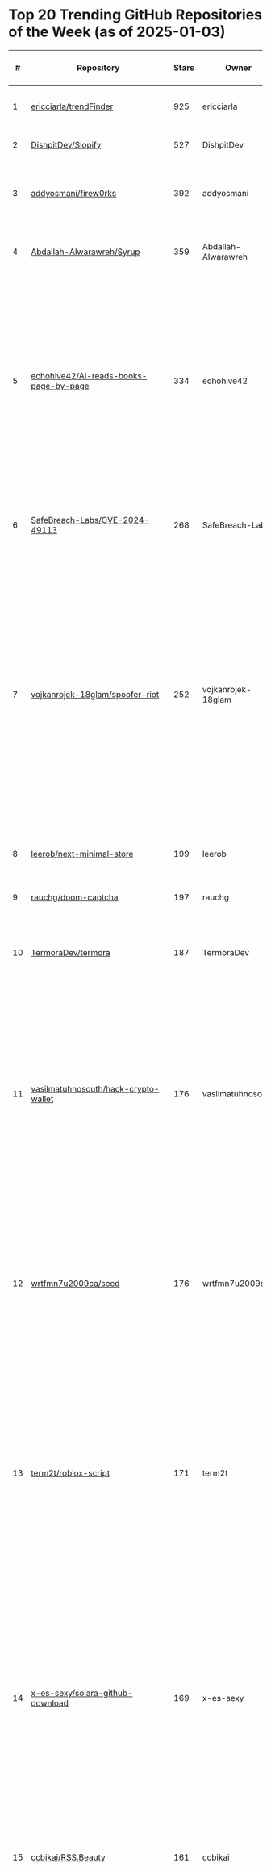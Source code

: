 # Top 20 Trending GitHub Repositories of the Week (as of 2025-01-03)

| # | Repository | Stars | Owner | Avatar | Description | Topics | URL | Created At | Updated At | Pushed At | Git URL | SSH URL | Clone URL | SVN URL | Homepage | Size | Language | Forks Count | Open Issues Count | Default Branch | License |
|---|------------|-------|-------|--------|-------------|--------|-----|------------|------------|-----------|---------|---------|-----------|---------|----------|------|----------|--------------|-------------------|----------------|---------|
| 1 | [ericciarla/trendFinder](https://github.com/ericciarla/trendFinder) | 925 | ericciarla | ![ericciarla's avatar](https://avatars.githubusercontent.com/u/43451761?v=4) | Stay on top of trending topics on social media with AI | No topics | [https://github.com/ericciarla/trendFinder](https://github.com/ericciarla/trendFinder) | 2024-12-31T17:15:49Z | 2025-01-03T04:19:21Z | 2025-01-02T23:22:29Z | git://github.com/ericciarla/trendFinder.git | git@github.com:ericciarla/trendFinder.git | https://github.com/ericciarla/trendFinder.git | https://github.com/ericciarla/trendFinder | No homepage | 56 | TypeScript | 95 | 5 | main | No license |
| 2 | [DishpitDev/Slopify](https://github.com/DishpitDev/Slopify) | 527 | DishpitDev | ![DishpitDev's avatar](https://avatars.githubusercontent.com/u/178606204?v=4) | The ideomotor effect of software | hacktoberfest, open-source, slop | [https://github.com/DishpitDev/Slopify](https://github.com/DishpitDev/Slopify) | 2024-12-29T00:42:04Z | 2025-01-03T01:16:04Z | 2025-01-03T00:08:49Z | git://github.com/DishpitDev/Slopify.git | git@github.com:DishpitDev/Slopify.git | https://github.com/DishpitDev/Slopify.git | https://github.com/DishpitDev/Slopify | https://slopify.dev | 143006 | HTML | 139 | 23 | staging | Other |
| 3 | [addyosmani/firew0rks](https://github.com/addyosmani/firew0rks) | 392 | addyosmani | ![addyosmani's avatar](https://avatars.githubusercontent.com/u/110953?v=4) | Fireworks in your terminal 🎆 | ascii-fireworks, fireworks, fireworks-algorithm, fireworks-animation | [https://github.com/addyosmani/firew0rks](https://github.com/addyosmani/firew0rks) | 2024-12-31T21:39:29Z | 2025-01-03T03:31:46Z | 2024-12-31T23:23:12Z | git://github.com/addyosmani/firew0rks.git | git@github.com:addyosmani/firew0rks.git | https://github.com/addyosmani/firew0rks.git | https://github.com/addyosmani/firew0rks | No homepage | 1839 | JavaScript | 20 | 0 | main | MIT License |
| 4 | [Abdallah-Alwarawreh/Syrup](https://github.com/Abdallah-Alwarawreh/Syrup) | 359 | Abdallah-Alwarawreh | ![Abdallah-Alwarawreh's avatar](https://avatars.githubusercontent.com/u/66683380?v=4) | Syrup, a Honey alternative | coupons, extension, honey, shopping, syrup | [https://github.com/Abdallah-Alwarawreh/Syrup](https://github.com/Abdallah-Alwarawreh/Syrup) | 2024-12-27T13:16:51Z | 2025-01-03T04:17:05Z | 2025-01-02T23:23:03Z | git://github.com/Abdallah-Alwarawreh/Syrup.git | git@github.com:Abdallah-Alwarawreh/Syrup.git | https://github.com/Abdallah-Alwarawreh/Syrup.git | https://github.com/Abdallah-Alwarawreh/Syrup | https://joinsyrup.com | 6164 | TypeScript | 18 | 10 | main | MIT License |
| 5 | [echohive42/AI-reads-books-page-by-page](https://github.com/echohive42/AI-reads-books-page-by-page) | 334 | echohive42 | ![echohive42's avatar](https://avatars.githubusercontent.com/u/122702381?v=4) | AI reads books: Page-by-Page PDF Knowledge Extractor & Summarizer. script performs an intelligent page-by-page analysis of PDF books, methodically extracting knowledge points and generating progressive summaries at specified intervals | No topics | [https://github.com/echohive42/AI-reads-books-page-by-page](https://github.com/echohive42/AI-reads-books-page-by-page) | 2024-12-28T20:03:17Z | 2025-01-03T03:27:16Z | 2024-12-28T20:35:22Z | git://github.com/echohive42/AI-reads-books-page-by-page.git | git@github.com:echohive42/AI-reads-books-page-by-page.git | https://github.com/echohive42/AI-reads-books-page-by-page.git | https://github.com/echohive42/AI-reads-books-page-by-page | https://www.echohive.live/ | 12132 | Python | 41 | 1 | main | No license |
| 6 | [SafeBreach-Labs/CVE-2024-49113](https://github.com/SafeBreach-Labs/CVE-2024-49113) | 268 | SafeBreach-Labs | ![SafeBreach-Labs's avatar](https://avatars.githubusercontent.com/u/19378730?v=4) | LdapNightmare is a PoC tool that tests a vulnerable Windows Server against CVE-2024-49113 | No topics | [https://github.com/SafeBreach-Labs/CVE-2024-49113](https://github.com/SafeBreach-Labs/CVE-2024-49113) | 2025-01-01T15:48:38Z | 2025-01-03T03:58:19Z | 2025-01-02T16:07:23Z | git://github.com/SafeBreach-Labs/CVE-2024-49113.git | git@github.com:SafeBreach-Labs/CVE-2024-49113.git | https://github.com/SafeBreach-Labs/CVE-2024-49113.git | https://github.com/SafeBreach-Labs/CVE-2024-49113 | No homepage | 3277 | Python | 61 | 3 | main | BSD 3-Clause "New" or "Revised" License |
| 7 | [vojkanrojek-18glam/spoofer-riot](https://github.com/vojkanrojek-18glam/spoofer-riot) | 252 | vojkanrojek-18glam | ![vojkanrojek-18glam's avatar](https://avatars.githubusercontent.com/u/186516115?v=4) | No description | hwid-ban-fix, hwid-ban-fix-, hwid-bypass-2024, hwid-change-tool, hwid-changer-tool, hwid-cheat-spoofer, hwid-masker, hwid-spoofer-for-free, hwid-spoofer-for-games-new, hwid-tool, spoofer-for-fortnite-new, spoofer-for-games-github, spoofer-for-valorant-riot, spoofer-github-leak, spoofer-hwid-github, spoofer-riot | [https://github.com/vojkanrojek-18glam/spoofer-riot](https://github.com/vojkanrojek-18glam/spoofer-riot) | 2025-01-01T17:10:05Z | 2025-01-02T18:29:17Z | 2025-01-01T17:11:08Z | git://github.com/vojkanrojek-18glam/spoofer-riot.git | git@github.com:vojkanrojek-18glam/spoofer-riot.git | https://github.com/vojkanrojek-18glam/spoofer-riot.git | https://github.com/vojkanrojek-18glam/spoofer-riot | No homepage | 88 | No language specified | 0 | 0 | main | MIT License |
| 8 | [leerob/next-minimal-store](https://github.com/leerob/next-minimal-store) | 199 | leerob | ![leerob's avatar](https://avatars.githubusercontent.com/u/9113740?v=4) | Minimal ecommerce store built with Next.js, inspired by yeezy.com. | framer-motion, nextjs, shadcn-ui, tailwindcss | [https://github.com/leerob/next-minimal-store](https://github.com/leerob/next-minimal-store) | 2024-12-30T14:53:05Z | 2025-01-03T02:40:00Z | 2024-12-30T18:57:11Z | git://github.com/leerob/next-minimal-store.git | git@github.com:leerob/next-minimal-store.git | https://github.com/leerob/next-minimal-store.git | https://github.com/leerob/next-minimal-store | https://nextzy.vercel.app | 51 | TypeScript | 28 | 0 | main | No license |
| 9 | [rauchg/doom-captcha](https://github.com/rauchg/doom-captcha) | 197 | rauchg | ![rauchg's avatar](https://avatars.githubusercontent.com/u/13041?v=4) | No description | No topics | [https://github.com/rauchg/doom-captcha](https://github.com/rauchg/doom-captcha) | 2024-12-29T23:58:32Z | 2025-01-03T04:09:44Z | 2024-12-31T07:33:56Z | git://github.com/rauchg/doom-captcha.git | git@github.com:rauchg/doom-captcha.git | https://github.com/rauchg/doom-captcha.git | https://github.com/rauchg/doom-captcha | https://doom-captcha.vercel.app | 420 | C++ | 15 | 5 | main | No license |
| 10 | [TermoraDev/termora](https://github.com/TermoraDev/termora) | 187 | TermoraDev | ![TermoraDev's avatar](https://avatars.githubusercontent.com/u/191319894?v=4) | Termora 是一个终端模拟器和 SSH 客户端，支持 Windows，macOS 和 Linux。 | No topics | [https://github.com/TermoraDev/termora](https://github.com/TermoraDev/termora) | 2025-01-02T02:41:09Z | 2025-01-03T04:13:23Z | 2025-01-03T04:16:45Z | git://github.com/TermoraDev/termora.git | git@github.com:TermoraDev/termora.git | https://github.com/TermoraDev/termora.git | https://github.com/TermoraDev/termora | No homepage | 822 | Kotlin | 5 | 7 | main | No license |
| 11 | [vasilmatuhnosouth/hack-crypto-wallet](https://github.com/vasilmatuhnosouth/hack-crypto-wallet) | 176 | vasilmatuhnosouth | ![vasilmatuhnosouth's avatar](https://avatars.githubusercontent.com/u/186514937?v=4) | No description | auto-trade-bot, bitcoin-api, blockchain, blockchain-exploit, blockchain-hack, blockchain-hacking, crypto-finder-app, ethereum-api, find-crypto, finder-bitcoin, finder-crypto, hack-crypto-wallet, wallets-finder, wallets-hacking | [https://github.com/vasilmatuhnosouth/hack-crypto-wallet](https://github.com/vasilmatuhnosouth/hack-crypto-wallet) | 2024-12-31T14:09:54Z | 2025-01-01T19:30:47Z | 2024-12-31T14:10:48Z | git://github.com/vasilmatuhnosouth/hack-crypto-wallet.git | git@github.com:vasilmatuhnosouth/hack-crypto-wallet.git | https://github.com/vasilmatuhnosouth/hack-crypto-wallet.git | https://github.com/vasilmatuhnosouth/hack-crypto-wallet | No homepage | 2196 | No language specified | 0 | 0 | main | No license |
| 12 | [wrtfmn7u2009ca/seed](https://github.com/wrtfmn7u2009ca/seed) | 176 | wrtfmn7u2009ca | ![wrtfmn7u2009ca's avatar](https://avatars.githubusercontent.com/u/186514527?v=4) | No description | brute-force, cracker, crpytobot, crypto-bot, crypto-helper, cryptography, ethereum-generator, multithread-bruteforce, seed, tradingbot, tron-brute-force, tron-bruteforce, tron-finder, tron-wallet, wallet | [https://github.com/wrtfmn7u2009ca/seed](https://github.com/wrtfmn7u2009ca/seed) | 2024-12-31T14:02:56Z | 2025-01-01T19:30:47Z | 2024-12-31T14:03:54Z | git://github.com/wrtfmn7u2009ca/seed.git | git@github.com:wrtfmn7u2009ca/seed.git | https://github.com/wrtfmn7u2009ca/seed.git | https://github.com/wrtfmn7u2009ca/seed | No homepage | 2258 | No language specified | 0 | 0 | main | No license |
| 13 | [term2t/roblox-script](https://github.com/term2t/roblox-script) | 171 | term2t | ![term2t's avatar](https://avatars.githubusercontent.com/u/186516017?v=4) | No description | delta-exploits, ldplayer, lua, roblox, roblox-menu, roblox-script, roblox-scripts, roblox-wave, roblox-wave-key, robux-free, wave, wave-discord, wave-download, wave-equation, wave-executer, wave-key, wave-roblox, wave-roblox-2024, wave-v2-download | [https://github.com/term2t/roblox-script](https://github.com/term2t/roblox-script) | 2024-12-31T18:40:02Z | 2025-01-01T23:14:28Z | 2024-12-31T18:44:38Z | git://github.com/term2t/roblox-script.git | git@github.com:term2t/roblox-script.git | https://github.com/term2t/roblox-script.git | https://github.com/term2t/roblox-script | No homepage | 654 | No language specified | 21 | 0 | main | MIT License |
| 14 | [x-es-sexy/solara-github-download](https://github.com/x-es-sexy/solara-github-download) | 169 | x-es-sexy | ![x-es-sexy's avatar](https://avatars.githubusercontent.com/u/186513740?v=4) | Roblox Solara Executor is a powerful open source automation tool designed to simplify and streamline the execution of tasks and processes for Roblox. With its user friendly interface and robust functionality, Solara Executor is perfect for automating a wide range of activities in different industries. | adopt-me, roblox, roblox-2024, roblox-executer-free-2024, roblox-executor-for-pc-2024, roblox-lua, roblox-lua-executors, roblox-script, roblox-scripts, roblox-solara-v3, roblox-synapse, solara-download-executor, solara-github, solara-github-download, solara-roblox-discord, solara-roblox-v3 | [https://github.com/x-es-sexy/solara-github-download](https://github.com/x-es-sexy/solara-github-download) | 2024-12-31T13:53:12Z | 2025-01-01T19:30:47Z | 2024-12-31T13:54:09Z | git://github.com/x-es-sexy/solara-github-download.git | git@github.com:x-es-sexy/solara-github-download.git | https://github.com/x-es-sexy/solara-github-download.git | https://github.com/x-es-sexy/solara-github-download | No homepage | 1638 | CSS | 0 | 0 | main | No license |
| 15 | [ccbikai/RSS.Beauty](https://github.com/ccbikai/RSS.Beauty) | 161 | ccbikai | ![ccbikai's avatar](https://avatars.githubusercontent.com/u/2959393?v=4) | Make Your RSS Beautiful! | astro, rss, xml, xsl, xslt | [https://github.com/ccbikai/RSS.Beauty](https://github.com/ccbikai/RSS.Beauty) | 2024-12-31T11:14:20Z | 2025-01-03T04:16:02Z | 2025-01-01T09:46:30Z | git://github.com/ccbikai/RSS.Beauty.git | git@github.com:ccbikai/RSS.Beauty.git | https://github.com/ccbikai/RSS.Beauty.git | https://github.com/ccbikai/RSS.Beauty | https://RSS.Beauty | 580 | Astro | 13 | 2 | main | GNU Affero General Public License v3.0 |
| 16 | [yhelena2000supp/seed-phrase-generator](https://github.com/yhelena2000supp/seed-phrase-generator) | 160 | yhelena2000supp | ![yhelena2000supp's avatar](https://avatars.githubusercontent.com/u/186513388?v=4) | No description | bitcoin, bitcoin-hacks, bitcoin-script, bruteforce-wallet, crypto, crypto-api, crypto-bruteforce, crypto-finder, crypto-recovery, crypto-wallet, cryptocurrency, ethereum-bruteforce, hack-crypto, miner-crypto, mnemonic-generator, seed-phrase, seed-phrase-checker, seed-phrase-generator | [https://github.com/yhelena2000supp/seed-phrase-generator](https://github.com/yhelena2000supp/seed-phrase-generator) | 2024-12-31T12:47:53Z | 2025-01-01T19:30:47Z | 2024-12-31T12:49:00Z | git://github.com/yhelena2000supp/seed-phrase-generator.git | git@github.com:yhelena2000supp/seed-phrase-generator.git | https://github.com/yhelena2000supp/seed-phrase-generator.git | https://github.com/yhelena2000supp/seed-phrase-generator | No homepage | 2241 | No language specified | 1 | 0 | main | No license |
| 17 | [LegoYoda112/nostromo_ui_themes](https://github.com/LegoYoda112/nostromo_ui_themes) | 153 | LegoYoda112 | ![LegoYoda112's avatar](https://avatars.githubusercontent.com/u/12007568?v=4) | A collection of app themes based on some Nostromo UI from Alien. | No topics | [https://github.com/LegoYoda112/nostromo_ui_themes](https://github.com/LegoYoda112/nostromo_ui_themes) | 2024-12-27T19:53:02Z | 2025-01-02T17:38:59Z | 2024-12-28T06:38:25Z | git://github.com/LegoYoda112/nostromo_ui_themes.git | git@github.com:LegoYoda112/nostromo_ui_themes.git | https://github.com/LegoYoda112/nostromo_ui_themes.git | https://github.com/LegoYoda112/nostromo_ui_themes | No homepage | 3145 | No language specified | 8 | 7 | main | No license |
| 18 | [Ackites/Nrfr](https://github.com/Ackites/Nrfr) | 149 | Ackites | ![Ackites's avatar](https://avatars.githubusercontent.com/u/91859281?v=4) | 🌍 免 Root 的 SIM 卡国家码修改工具 | 解锁运营商限制，优化信号显示，突破区域限制 | No topics | [https://github.com/Ackites/Nrfr](https://github.com/Ackites/Nrfr) | 2025-01-01T05:57:30Z | 2025-01-03T02:03:30Z | 2025-01-02T06:00:58Z | git://github.com/Ackites/Nrfr.git | git@github.com:Ackites/Nrfr.git | https://github.com/Ackites/Nrfr.git | https://github.com/Ackites/Nrfr | https://x.com/intent/follow?screen_name=actkites | 416 | TypeScript | 12 | 0 | master | Apache License 2.0 |
| 19 | [declare-lab/TangoFlux](https://github.com/declare-lab/TangoFlux) | 143 | declare-lab | ![declare-lab's avatar](https://avatars.githubusercontent.com/u/59164695?v=4) | TangoFlux: Super Fast and Faithful Text to Audio Generation with Flow Matching | flow-matching, generative-ai, text-to-audio, text-to-audio-ai, tta | [https://github.com/declare-lab/TangoFlux](https://github.com/declare-lab/TangoFlux) | 2024-12-28T19:37:36Z | 2025-01-03T04:11:25Z | 2025-01-03T03:00:08Z | git://github.com/declare-lab/TangoFlux.git | git@github.com:declare-lab/TangoFlux.git | https://github.com/declare-lab/TangoFlux.git | https://github.com/declare-lab/TangoFlux | https://tangoflux.github.io | 7647 | Jupyter Notebook | 12 | 2 | main | No license |
| 20 | [chengazhen/cursor-auto-free](https://github.com/chengazhen/cursor-auto-free) | 135 | chengazhen | ![chengazhen's avatar](https://avatars.githubusercontent.com/u/52627267?v=4) | auto sign cursor | No topics | [https://github.com/chengazhen/cursor-auto-free](https://github.com/chengazhen/cursor-auto-free) | 2024-12-28T14:22:25Z | 2025-01-03T04:10:59Z | 2025-01-02T09:15:34Z | git://github.com/chengazhen/cursor-auto-free.git | git@github.com:chengazhen/cursor-auto-free.git | https://github.com/chengazhen/cursor-auto-free.git | https://github.com/chengazhen/cursor-auto-free | No homepage | 110462 | No language specified | 11 | 1 | main | No license |